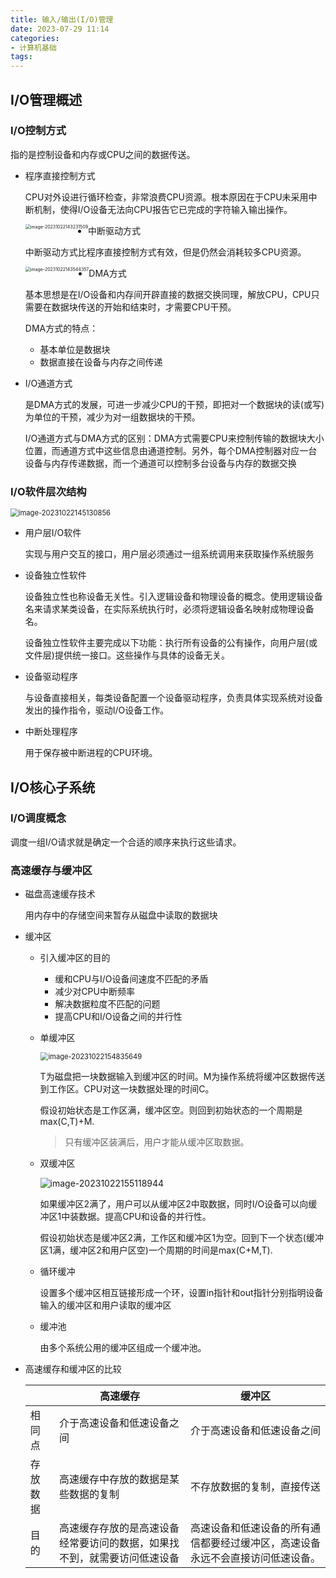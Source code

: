 ```yaml
---
title: 输入/输出(I/O)管理
date: 2023-07-29 11:14 
categories:
- 计算机基础
tags:
---
```

<head>
  <meta name="referrer" content="no-referrer" />
</head>




## I/O管理概述

### I/O控制方式

指的是控制设备和内存或CPU之间的数据传送。

- 程序直接控制方式

  CPU对外设进行循环检查，非常浪费CPU资源。根本原因在于CPU未采用中断机制，使得I/O设备无法向CPU报告它已完成的字符输入输出操作。

  <img src="https://gitee.com/Marches7/piture-bed/raw/master/img/image-20231022143231509.png" alt="image-20231022143231509" style="zoom: 50%;float:left" />

- 中断驱动方式

  中断驱动方式比程序直接控制方式有效，但是仍然会消耗较多CPU资源。

  <img src="https://gitee.com/Marches7/piture-bed/raw/master/img/image-20231022143544357.png" alt="image-20231022143544357" style="zoom:50%;float:left" />

- DMA方式

  基本思想是在I/O设备和内存间开辟直接的数据交换同理，解放CPU，CPU只需要在数据块传送的开始和结束时，才需要CPU干预。

  DMA方式的特点：

  - 基本单位是数据块
  - 数据直接在设备与内存之间传递

- I/O通道方式

  是DMA方式的发展，可进一步减少CPU的干预，即把对一个数据块的读(或写)为单位的干预，减少为对一组数据块的干预。

  I/O通道方式与DMA方式的区别：DMA方式需要CPU来控制传输的数据块大小位置，而通道方式中这些信息由通道控制。另外，每个DMA控制器对应一台设备与内存传递数据，而一个通道可以控制多台设备与内存的数据交换

### I/O软件层次结构

<img src="https://gitee.com/Marches7/piture-bed/raw/master/img/image-20231022145130856.png" alt="image-20231022145130856" style="zoom:80%;" />

- 用户层I/O软件

  实现与用户交互的接口，用户层必须通过一组系统调用来获取操作系统服务

- 设备独立性软件

  设备独立性也称设备无关性。引入逻辑设备和物理设备的概念。使用逻辑设备名来请求某类设备，在实际系统执行时，必须将逻辑设备名映射成物理设备名。

  设备独立性软件主要完成以下功能：执行所有设备的公有操作，向用户层(或文件层)提供统一接口。这些操作与具体的设备无关。

- 设备驱动程序

  与设备直接相关，每类设备配置一个设备驱动程序，负责具体实现系统对设备发出的操作指令，驱动I/O设备工作。

- 中断处理程序

  用于保存被中断进程的CPU环境。

## I/O核心子系统

### I/O调度概念

调度一组I/O请求就是确定一个合适的顺序来执行这些请求。

### 高速缓存与缓冲区

- 磁盘高速缓存技术

  用内存中的存储空间来暂存从磁盘中读取的数据块

- 缓冲区

  - 引入缓冲区的目的

    - 缓和CPU与I/O设备间速度不匹配的矛盾
    - 减少对CPU中断频率
    - 解决数据粒度不匹配的问题
    - 提高CPU和I/O设备之间的并行性

  - 单缓冲区

    <img src="https://gitee.com/Marches7/piture-bed/raw/master/img/image-20231022154835649.png" alt="image-20231022154835649" style="zoom:80%;" />

    T为磁盘把一块数据输入到缓冲区的时间。M为操作系统将缓冲区数据传送到工作区。CPU对这一块数据处理的时间C。

    假设初始状态是工作区满，缓冲区空。则回到初始状态的一个周期是max(C,T)+M.

    > 只有缓冲区装满后，用户才能从缓冲区取数据。

  - 双缓冲区

    ![image-20231022155118944](https://gitee.com/Marches7/piture-bed/raw/master/img/image-20231022155118944.png)

    如果缓冲区2满了，用户可以从缓冲区2中取数据，同时I/O设备可以向缓冲区1中装数据。提高CPU和设备的并行性。

    假设初始状态是缓冲区2满，工作区和缓冲区1为空。回到下一个状态(缓冲区1满，缓冲区2和用户区空)一个周期的时间是max(C+M,T).

  - 循环缓冲

    设置多个缓冲区相互链接形成一个环，设置in指针和out指针分别指明设备输入的缓冲区和用户读取的缓冲区

  - 缓冲池

    由多个系统公用的缓冲区组成一个缓冲池。

- 高速缓存和缓冲区的比较

  |          | 高速缓存                                                     | 缓冲区                                                       |
  | -------- | ------------------------------------------------------------ | ------------------------------------------------------------ |
  | 相同点   | 介于高速设备和低速设备之间                                   | 介于高速设备和低速设备之间                                   |
  | 存放数据 | 高速缓存中存放的数据是某些数据的复制                         | 不存放数据的复制，直接传送                                   |
  | 目的     | 高速缓存存放的是高速设备经常要访问的数据，如果找不到，就需要访问低速设备 | 高速设备和低速设备的所有通信都要经过缓冲区，高速设备永远不会直接访问低速设备。 |

  


